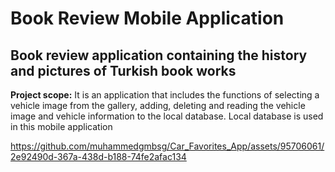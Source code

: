 # Book Review Mobile Application 
## Book review application containing the history and pictures of Turkish book works
**Project scope:** It is an application that includes the functions of selecting a vehicle image from the gallery, adding, deleting and reading the vehicle image and vehicle information to the local database. Local database is used in this mobile application





https://github.com/muhammedgmbsg/Car_Favorites_App/assets/95706061/2e92490d-367a-438d-b188-74fe2afac134






